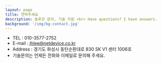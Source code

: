 ```yaml
---
layout: page
title: 연락주세요
description: 솔루션 문의, 기술 지원 <br> Have questions? I have answers.
background: '/img/bg-contact.jpg'
---
```


- TEL : 010-3577-2752
- E-mail : [jhlee@netdevice.co.kr](mailto:jhlee@netdevice.co.kr)
- Address : 경기도 화성시 동탄순환대로 830 SK V1 센터 1006호
- 기술문의는 언제든 전화와 이메일로 문의해 주세요.

<!-- * 카카오맵 - 지도퍼가기 -->
<!-- 1. 지도 노드 -->
<div style="margin:auto;" id="daumRoughmapContainer1599704008403" class="root_daum_roughmap root_daum_roughmap_landing"></div>
